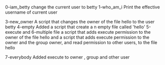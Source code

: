 0-iam_betty change the current user to betty
1-who_am_i Print the effective username of current user

3-new_owner A script that changes the owner of the file hello to the user betty
4-empty Added a script that create a n empty file called 'hello'
5-execute and 6-multiple file a script that adds execute permission to the owner of the file hello and a script that adds execute permission to the owner and the group owner, and read permission to other users, to the file hello

7-everybody Added execute to owner , group and other user
